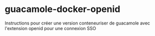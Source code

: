 # guacamole-docker-openid
Instructions pour créer une version conteneuriser de guacamole avec l'extension openid pour une connexion SSO
